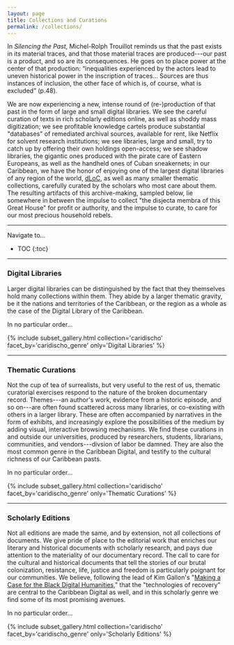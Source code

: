 ```yaml
---
layout: page
title: Collections and Curations
permalink: /collections/
---
```


In *Silencing the Past*, Michel-Rolph Trouillot reminds us that the past exists in its material traces, and that those material traces are produced---our past is a product, and so are its consequences. He goes on to place power at the center of that production: “inequalities experienced by the actors lead to uneven historical power in the inscription of traces… Sources are thus instances of inclusion, the other face of which is, of course, what is excluded” (p.48).

We are now experiencing a new, intense round of (re-)production of that past in the form of large and small digital libraries. We see the careful curation of texts in rich scholarly editions online, as well as shoddy mass digitization; we see profitable knowledge cartels produce substantial "databases" of remediated archival sources, available for rent, like Netflix for solvent research institutions; we see libraries, large and small, try to catch up by offering their own holdings open-access; we see shadow libraries, the gigantic ones produced with the pirate care of Eastern Europeans, as well as the handheld ones of Cuban sneakernets; in our Caribbean, we have the honor of enjoying one of the largest digital libraries of any region of the world, [dLoC]({{'/caridischo/cds31/'|absolute_url}}), as well as many smaller thematic collections, carefully curated by the scholars who most care about them. The resulting artifacts of this archive-making, sampled below, lie somewhere in between the impulse to collect "the disjecta membra of this Great House" for profit or authority, and the impulse to curate, to care for our most precious household rebels.

---

Navigate to...

* TOC
{:toc}

---

### Digital Libraries

Larger digital libraries can be distinguished by the fact that they themselves hold many collections within them. They abide by a larger thematic gravity, be it the nations and territories of the Caribbean, or the region as a whole as the case of the Digital Library of the Caribbean.

In no particular order...

{% include subset_gallery.html  collection='caridischo' facet_by='caridischo_genre' only='Digital Libraries' %}

---

### Thematic Curations

Not the cup of tea of surrealists, but very useful to the rest of us, thematic curatorial exercises respond to the nature of the broken documentary record. Themes---an author's work, evidence from a historic episode, and so on---are often found scattered across many libraries, or co-existing with others in a larger library. These are often accompanied by narratives in the form of exhibits, and increasingly explore the possibilities of the medium by adding visual, interactive browsing mechanisms. We find these curations in and outside our universities, produced by researchers, students, librarians, communities, and vendors---divsion of labor be damned. They are also the most common genre in the Caribbean Digital, and testify to the cultural richness of our Caribbean pasts.

In no particular order...

{% include subset_gallery.html  collection='caridischo' facet_by='caridischo_genre' only='Thematic Curations' %}

---

### Scholarly Editions

Not all editions are made the same, and by extension, not all collections of documents. We give pride of place to the editorial work that enriches our literary and historical documents with scholarly research, and pays due attention to the materiality of our documentary record. The call to care for the cultural and historical documents that tell the stories of our brutal colonization, resistance, life, justice and freedom is particularly poignant for our communities. We believe, following the lead of Kim Gallon's "[Making a Case for the Black Digital Humanities](https://dhdebates.gc.cuny.edu/read/untitled/section/fa10e2e1-0c3d-4519-a958-d823aac989eb)," that the "technologies of recovery" are central to the Caribbean Digital as well, and in this scholarly genre we find some of its most promising avenues.

In no particular order...

{% include subset_gallery.html  collection='caridischo' facet_by='caridischo_genre' only='Scholarly Editions' %}